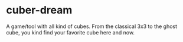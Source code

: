 # cuber-dream
A game/tool with all kind of cubes. From the classical 3x3 to the ghost cube, you kind find your favorite cube here and now.
